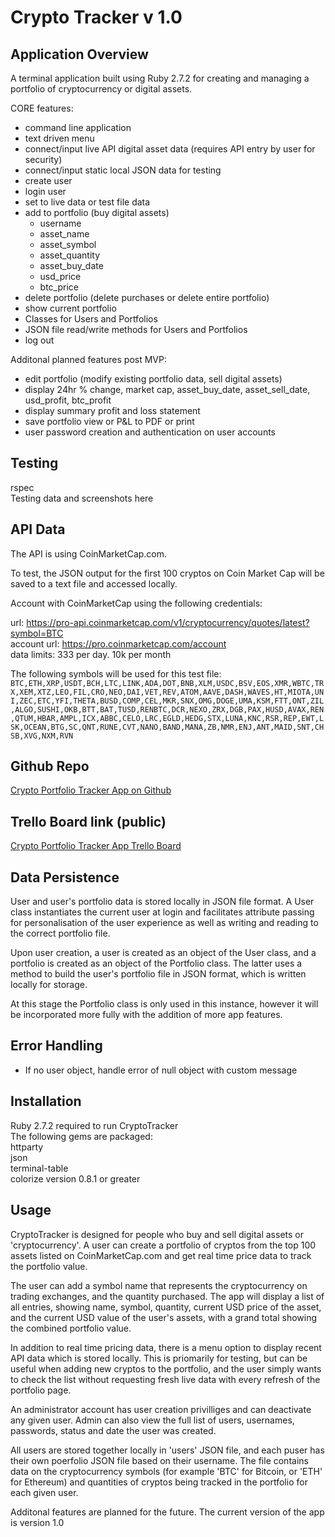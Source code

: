 # Crypto Tracker v 1.0

## Application Overview

A terminal application built using Ruby 2.7.2 for creating and managing a portfolio of cryptocurrency or digital assets.

CORE features:

- command line application
- text driven menu
- connect/input live API digital asset data (requires API entry by user for security)
- connect/input static local JSON data for testing
- create user
- login user
- set to live data or test file data
- add to portfolio (buy digital assets)
  - username
  - asset_name
  - asset_symbol
  - asset_quantity
  - asset_buy_date
  - usd_price
  - btc_price
- delete portfolio (delete purchases or delete entire portfolio)
- show current portfolio
- Classes for Users and Portfolios
- JSON file read/write methods for Users and Portfolios
- log out

Additonal planned features post MVP:

- edit portfolio (modify existing portfolio data, sell digital assets)
- display 24hr % change, market cap, asset_buy_date, asset_sell_date, usd_profit, btc_profit
- display summary profit and loss statement
- save portfolio view or P&L to PDF or print
- user password creation and authentication on user accounts

## Testing

rspec  
Testing data and screenshots here

## API Data

The API is using CoinMarketCap.com. 

To test, the JSON output for the first 100 cryptos on Coin Market Cap will be saved to a text file and accessed locally. 

Account with CoinMarketCap using the following credentials:  

url: https://pro-api.coinmarketcap.com/v1/cryptocurrency/quotes/latest?symbol=BTC  
account url: https://pro.coinmarketcap.com/account  
data limits: 333 per day. 10k per month

The following symbols will be used for this test file:  
`
BTC,ETH,XRP,USDT,BCH,LTC,LINK,ADA,DOT,BNB,XLM,USDC,BSV,EOS,XMR,WBTC,TRX,XEM,XTZ,LEO,FIL,CRO,NEO,DAI,VET,REV,ATOM,AAVE,DASH,WAVES,HT,MIOTA,UNI,ZEC,ETC,YFI,THETA,BUSD,COMP,CEL,MKR,SNX,OMG,DOGE,UMA,KSM,FTT,ONT,ZIL,ALGO,SUSHI,OKB,BTT,BAT,TUSD,RENBTC,DCR,NEXO,ZRX,DGB,PAX,HUSD,AVAX,REN,QTUM,HBAR,AMPL,ICX,ABBC,CELO,LRC,EGLD,HEDG,STX,LUNA,KNC,RSR,REP,EWT,LSK,OCEAN,BTG,SC,QNT,RUNE,CVT,NANO,BAND,MANA,ZB,NMR,ENJ,ANT,MAID,SNT,CHSB,XVG,NXM,RVN
`

## Github Repo

[Crypto Portfolio Tracker App on Github](https://github.com/glenfish/Crypto-Portfolio-Tracker)

## Trello Board link (public)

[Crypto Portfolio Tracker App Trello Board](https://trello.com/b/9gKJL3WM/crypto-portfolio-manager-terminal-app)

## Data Persistence

User and user's portfolio data is stored locally in JSON file format. A User class instantiates the current user at login and facilitates attribute passing for personalisation of the user experience as well as writing and reading to the correct portfolio file.

Upon user creation, a user is created as an object of the User class, and a portfolio is created as an object of the Portfolio class. The latter uses a method to build the user's portfolio file in JSON format, which is written locally for storage.

At this stage the Portfolio class is only used in this instance, however it will be incorporated more fully with the addition of more app features.

## Error Handling

- If no user object, handle error of null object with custom message

## Installation

Ruby 2.7.2 required to run CryptoTracker  
The following gems are packaged:  
httparty  
json  
terminal-table  
colorize version 0.8.1 or greater  

## Usage

CryptoTracker is designed for people who buy and sell digital assets or 'cryptocurrency'. A user can create a portfolio of cryptos from the top 100 assets listed on CoinMarketCap.com and get real time price data to track the portfolio value.

The user can add a symbol name that represents the cryptocurrency on trading exchanges, and the quantity purchased. The app will display a list of all entries, showing name, symbol, quantity, current USD price of the asset, and the current USD value of the user's assets, with a grand total showing the combined portfolio value.

In addition to real time pricing data, there is a menu option to display recent API data which is stored locally. This is priomarily for testing, but can be useful when adding new cryptos to the portfolio, and the user simply wants to check the list without requesting fresh live data with every refresh of the portfolio page.

An administrator account has user creation privilliges and can deactivate any given user. Admin can also view the full list of users, usernames, passwords, status and date the user was created.

All users are stored together locally in 'users' JSON file, and each puser has their own poerfolio JSON file based on their username. The file contains data on the cryptocurrency symbols (for example 'BTC' for Bitcoin, or 'ETH' for Ethereum) and quantities of cryptos being tracked in the portfolio for each given user.

Additonal features are planned for the future. The current version of the app is version 1.0




